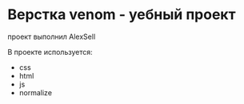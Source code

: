 # Верстка venom - уебный проект
проект выполнил AlexSell

В проекте используется:
- css
- html
- js
- normalize
